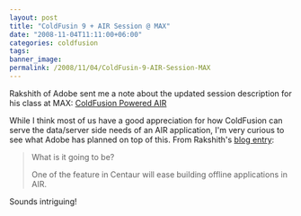 ```yaml
---
layout: post
title: "ColdFusin 9 + AIR Session @ MAX"
date: "2008-11-04T11:11:00+06:00"
categories: coldfusion 
tags: 
banner_image: 
permalink: /2008/11/04/ColdFusin-9-AIR-Session-MAX
---
```


Rakshith of Adobe sent me a note about the updated session description for his class at MAX: <a href="http://max.adobe.com/na/sessions/browser/#572">ColdFusion Powered AIR</a>

While I think most of us have a good appreciation for how ColdFusion can serve the data/server side needs of an AIR application, I'm very curious to see what Adobe has planned on top of this. From Rakshith's <a href="http://www.rakshith.net/blog/?p=60">blog entry</a>:

<blockquote>
<p>
What is it going to be?
</p>
<p>
One of the feature in Centaur will ease building offline applications in AIR.
</p>
</blockquote>

Sounds intriguing!